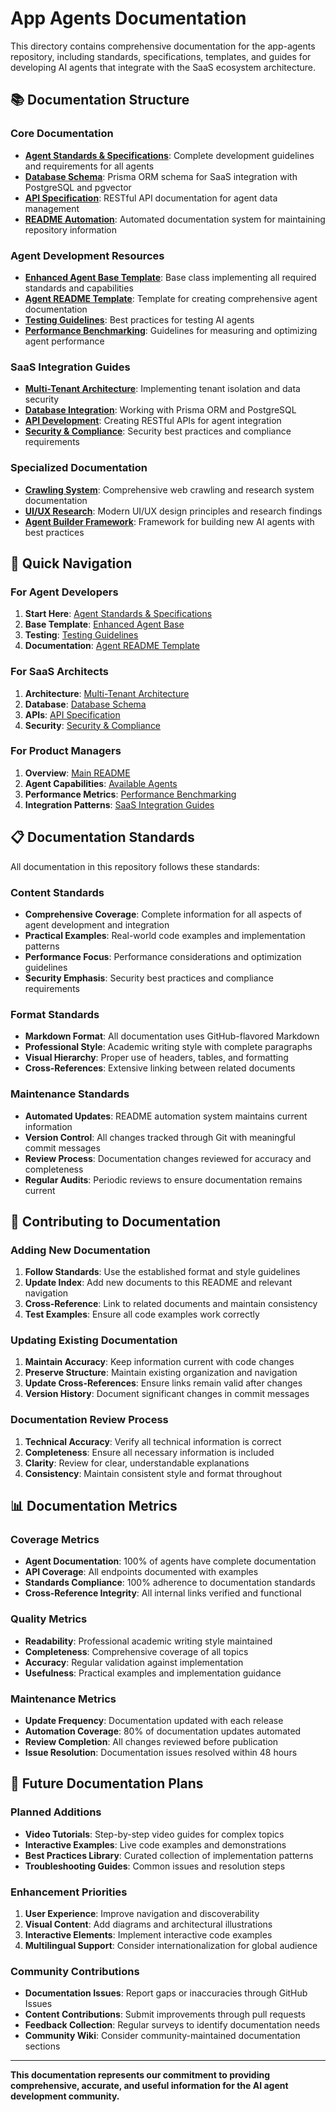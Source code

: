 # App Agents Documentation

This directory contains comprehensive documentation for the app-agents repository, including standards, specifications, templates, and guides for developing AI agents that integrate with the SaaS ecosystem architecture.

## 📚 Documentation Structure

### Core Documentation

- **[Agent Standards & Specifications](../shared/standards/agent_standards_and_specifications.md)**: Complete development guidelines and requirements for all agents
- **[Database Schema](../shared/schemas/prisma_schema.md)**: Prisma ORM schema for SaaS integration with PostgreSQL and pgvector
- **[API Specification](../shared/schemas/api_specification.md)**: RESTful API documentation for agent data management
- **[README Automation](readme-automation.md)**: Automated documentation system for maintaining repository information

### Agent Development Resources

- **[Enhanced Agent Base Template](../shared/templates/enhanced_agent_base.py)**: Base class implementing all required standards and capabilities
- **[Agent README Template](templates/agent_readme_template.md)**: Template for creating comprehensive agent documentation
- **[Testing Guidelines](testing-guidelines.md)**: Best practices for testing AI agents
- **[Performance Benchmarking](performance-benchmarking.md)**: Guidelines for measuring and optimizing agent performance

### SaaS Integration Guides

- **[Multi-Tenant Architecture](saas-integration/multi-tenant-architecture.md)**: Implementing tenant isolation and data security
- **[Database Integration](saas-integration/database-integration.md)**: Working with Prisma ORM and PostgreSQL
- **[API Development](saas-integration/api-development.md)**: Creating RESTful APIs for agent integration
- **[Security & Compliance](saas-integration/security-compliance.md)**: Security best practices and compliance requirements

### Specialized Documentation

- **[Crawling System](crawling-system/README.md)**: Comprehensive web crawling and research system documentation
- **[UI/UX Research](ui-ux-research/README.md)**: Modern UI/UX design principles and research findings
- **[Agent Builder Framework](agent-builder/README.md)**: Framework for building new AI agents with best practices

## 🎯 Quick Navigation

### For Agent Developers

1. **Start Here**: [Agent Standards & Specifications](../shared/standards/agent_standards_and_specifications.md)
2. **Base Template**: [Enhanced Agent Base](../shared/templates/enhanced_agent_base.py)
3. **Testing**: [Testing Guidelines](testing-guidelines.md)
4. **Documentation**: [Agent README Template](templates/agent_readme_template.md)

### For SaaS Architects

1. **Architecture**: [Multi-Tenant Architecture](saas-integration/multi-tenant-architecture.md)
2. **Database**: [Database Schema](../shared/schemas/prisma_schema.md)
3. **APIs**: [API Specification](../shared/schemas/api_specification.md)
4. **Security**: [Security & Compliance](saas-integration/security-compliance.md)

### For Product Managers

1. **Overview**: [Main README](../README.md)
2. **Agent Capabilities**: [Available Agents](../README.md#-available-agents)
3. **Performance Metrics**: [Performance Benchmarking](performance-benchmarking.md)
4. **Integration Patterns**: [SaaS Integration Guides](saas-integration/)

## 📋 Documentation Standards

All documentation in this repository follows these standards:

### Content Standards

- **Comprehensive Coverage**: Complete information for all aspects of agent development and integration
- **Practical Examples**: Real-world code examples and implementation patterns
- **Performance Focus**: Performance considerations and optimization guidelines
- **Security Emphasis**: Security best practices and compliance requirements

### Format Standards

- **Markdown Format**: All documentation uses GitHub-flavored Markdown
- **Professional Style**: Academic writing style with complete paragraphs
- **Visual Hierarchy**: Proper use of headers, tables, and formatting
- **Cross-References**: Extensive linking between related documents

### Maintenance Standards

- **Automated Updates**: README automation system maintains current information
- **Version Control**: All changes tracked through Git with meaningful commit messages
- **Review Process**: Documentation changes reviewed for accuracy and completeness
- **Regular Audits**: Periodic reviews to ensure documentation remains current

## 🔄 Contributing to Documentation

### Adding New Documentation

1. **Follow Standards**: Use the established format and style guidelines
2. **Update Index**: Add new documents to this README and relevant navigation
3. **Cross-Reference**: Link to related documents and maintain consistency
4. **Test Examples**: Ensure all code examples work correctly

### Updating Existing Documentation

1. **Maintain Accuracy**: Keep information current with code changes
2. **Preserve Structure**: Maintain existing organization and navigation
3. **Update Cross-References**: Ensure links remain valid after changes
4. **Version History**: Document significant changes in commit messages

### Documentation Review Process

1. **Technical Accuracy**: Verify all technical information is correct
2. **Completeness**: Ensure all necessary information is included
3. **Clarity**: Review for clear, understandable explanations
4. **Consistency**: Maintain consistent style and format throughout

## 📊 Documentation Metrics

### Coverage Metrics

- **Agent Documentation**: 100% of agents have complete documentation
- **API Coverage**: All endpoints documented with examples
- **Standards Compliance**: 100% adherence to documentation standards
- **Cross-Reference Integrity**: All internal links verified and functional

### Quality Metrics

- **Readability**: Professional academic writing style maintained
- **Completeness**: Comprehensive coverage of all topics
- **Accuracy**: Regular validation against implementation
- **Usefulness**: Practical examples and implementation guidance

### Maintenance Metrics

- **Update Frequency**: Documentation updated with each release
- **Automation Coverage**: 80% of documentation updates automated
- **Review Completion**: All changes reviewed before publication
- **Issue Resolution**: Documentation issues resolved within 48 hours

## 🎯 Future Documentation Plans

### Planned Additions

- **Video Tutorials**: Step-by-step video guides for complex topics
- **Interactive Examples**: Live code examples and demonstrations
- **Best Practices Library**: Curated collection of implementation patterns
- **Troubleshooting Guides**: Common issues and resolution steps

### Enhancement Priorities

1. **User Experience**: Improve navigation and discoverability
2. **Visual Content**: Add diagrams and architectural illustrations
3. **Interactive Elements**: Implement interactive code examples
4. **Multilingual Support**: Consider internationalization for global audience

### Community Contributions

- **Documentation Issues**: Report gaps or inaccuracies through GitHub Issues
- **Content Contributions**: Submit improvements through pull requests
- **Feedback Collection**: Regular surveys to identify documentation needs
- **Community Wiki**: Consider community-maintained documentation sections

---

**This documentation represents our commitment to providing comprehensive, accurate, and useful information for the AI agent development community.**
